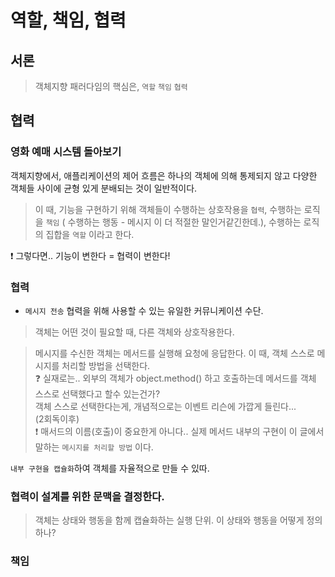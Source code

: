 # 역할, 책임, 협력

## 서론

> 객체지향 패러다임의 핵심은, `역할` `책임` `협력`

## 협력

### 영화 예매 시스템 돌아보기

객체지향에서, 애플리케이션의 제어 흐름은 하나의 객체에 의해 통제되지 않고 다양한 객체들 사이에 균형 있게 분배되는 것이 일반적이다.

> 이 때, 기능을 구현하기 위해 객체들이 수행하는 상호작용을 `협력`, 수행하는 로직을 `책임` ( 수행하는 행동 - 메시지 이 더 적절한 말인거같긴한데.), 수행하는 로직의 집합을 `역할` 이라고 한다.

❗ 그렇다면.. 기능이 변한다 = 협력이 변한다!

### 협력

- `메시지 전송` 협력을 위해 사용할 수 있는 유일한 커뮤니케이션 수단.

> 객체는 어떤 것이 필요할 때, 다른 객체와 상호작용한다.

> 메시지를 수신한 객체는 메서드를 실행해 요청에 응답한다. 이 때, 객체 스스로 메시지를 처리할 방법을 선택한다.  
> ❓ 실재로는.. 외부의 객체가 object.method() 하고 호출하는데 메서드를 객체 스스로 선택했다고 할수 있는건가?  
> 객체 스스로 선택한다는게, 개념적으로는 이벤트 리슨에 가깝게 들린다...  
> (2회독이후)  
> ❗ 매서드의 이름(호출)이 중요한게 아니다.. 실제 메서드 내부의 구현이 이 글에서 말하는 `메시지를 처리할 방법` 이다.

`내부 구현을 캡슐화`하여 객체를 자율적으로 만들 수 있따.

### 협력이 설계를 위한 문맥을 결정한다.

> 객체는 상태와 행동을 함께 캡슐화하는 실행 단위. 이 상태와 행동을 어떻게 정의하나?

### 책임
